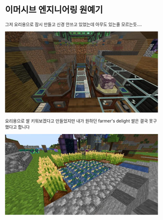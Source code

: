 # 이머시브 엔지니어링 원예기

그저 요리용으로 잠시 만들고 신경 안쓰고 있었는데 아무도 있는줄 모르는듯....

![메인](../../asset/systems/ie_garden_clothe/main.jpg)

요리용으로 쌀 키워보겠다고 만들었지만 내가 원하던 farmer's delight 쌀은 결국 못구했다고 합니다

![서브](../../asset/systems/ie_garden_clothe/sub.jpg)